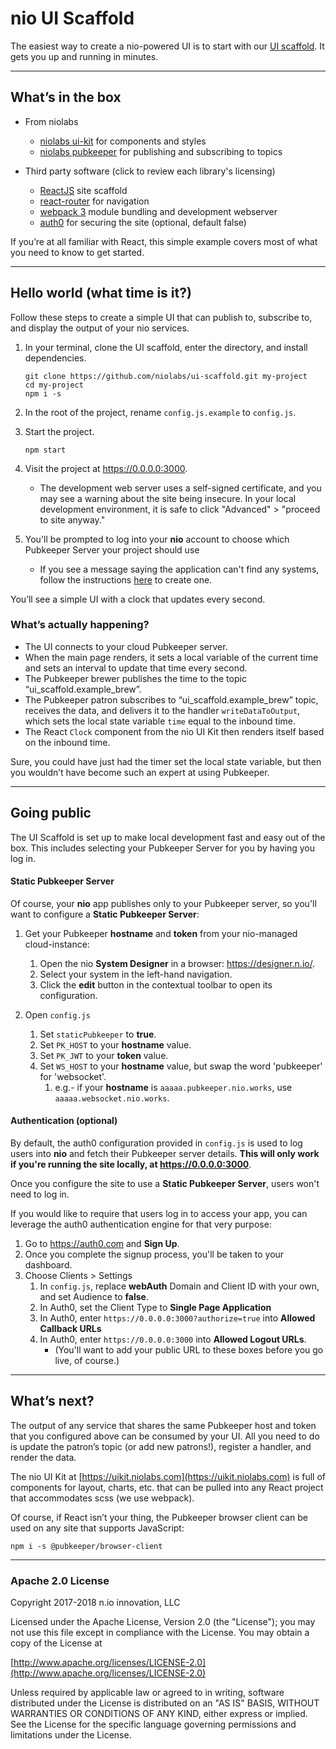 # nio UI Scaffold
The easiest way to create a nio-powered UI is to start with our [UI scaffold](https://github.com/niolabs/ui-scaffold). It gets you up and running in minutes.

---

## What’s in the box

- From niolabs
    - [niolabs ui-kit](https://uikit.niolabs.com/) for components and styles
    - [niolabs pubkeeper](https://niolabs.com/product/pubkeeper) for publishing and subscribing to topics

- Third party software (click to review each library's licensing)
    - [ReactJS](https://reactjs.org/) site scaffold
    - [react-router](https://reacttraining.com/react-router/) for navigation
    - [webpack 3](https://webpack.js.org/) module bundling and development webserver
    - [auth0](https://auth0.com/) for securing the site (optional, default false)

If you’re at all familiar with React, this simple example covers most of what you need to know to get started.

---

## Hello world (what time is it?)

Follow these steps to create a simple UI that can publish to, subscribe to, and display the output of your nio services.

1. In your terminal, clone the UI scaffold, enter the directory, and install dependencies.
    ```
    git clone https://github.com/niolabs/ui-scaffold.git my-project
    cd my-project
    npm i -s
    ```

1. In the root of the project, rename `config.js.example` to `config.js`.

1. Start the project.
    ```
    npm start
    ```

1. Visit the project at https://0.0.0.0:3000.
    - The development web server uses a self-signed certificate, and you may see a warning about the site being insecure. In your local development environment, it is safe to click "Advanced" > "proceed to site anyway."

1. You'll be prompted to log into your **nio** account to choose which Pubkeeper Server your project should use
    - If you see a message saying the application can't find any systems, follow the instructions [here](/system-designer/designer-tasks.html) to create one.

You’ll see a simple UI with a clock that updates every second.

### What’s actually happening?

  - The UI connects to your cloud Pubkeeper server.
  - When the main page renders, it sets a local variable of the current time and sets an interval to update that time every second.
  - The Pubkeeper brewer publishes the time to the topic “ui_scaffold.example_brew”.
  - The Pubkeeper patron subscribes to “ui_scaffold.example_brew” topic, receives the data, and delivers it to the handler `writeDataToOutput`, which sets the local state variable `time` equal to the inbound time.
  - The React `Clock` component from the nio UI Kit then renders itself based on the inbound time.

Sure, you could have just had the timer set the local state variable, but then you wouldn’t have become such an expert at using Pubkeeper.

---

## Going public
The UI Scaffold is set up to make local development fast and easy out of the box. This includes selecting your Pubkeeper Server for you by having you log in.

#### Static Pubkeeper Server

Of course, your **nio** app publishes only to your Pubkeeper server, so you'll want to configure a **Static Pubkeeper Server**:

1. Get your Pubkeeper **hostname** and **token** from your nio-managed cloud-instance:
    1. Open the nio **System Designer** in a browser: https://designer.n.io/.
    1. Select your system in the left-hand navigation.
    1. Click the **edit** button in the contextual toolbar to open its configuration.

1. Open `config.js`
    1. Set `staticPubkeeper` to **true**.
    1. Set `PK_HOST` to your **hostname** value.
    1. Set `PK_JWT` to your **token** value.
    1. Set `WS_HOST` to your **hostname** value, but swap the word 'pubkeeper' for 'websocket'.
        1. e.g.- if your **hostname** is `aaaaa.pubkeeper.nio.works`, use `aaaaa.websocket.nio.works`.

#### Authentication (optional)

By default, the auth0 configuration provided in `config.js` is used to log users into **nio** and fetch their Pubkeeper server details. **This will only work if you're running the site locally, at https://0.0.0.0:3000**.

Once you configure the site to use a **Static Pubkeeper Server**, users won't need to log in.

If you would like to require that users log in to access your app, you can leverage the auth0 authentication engine for that very purpose:

 1. Go to https://auth0.com and **Sign Up**.
 1. Once you complete the signup process, you'll be taken to your dashboard.
 1. Choose Clients > Settings
    1. In `config.js`, replace **webAuth** Domain and Client ID with your own, and set Audience to **false**.
    1. In Auth0, set the Client Type to **Single Page Application**
    1. In Auth0, enter `https://0.0.0.0:3000?authorize=true` into **Allowed Callback URLs**
    1. In Auth0, enter `https://0.0.0.0:3000` into **Allowed Logout URLs**.
        - (You'll want to add your public URL to these boxes before you go live, of course.)

----------------

## What’s next?
The output of any service that shares the same Pubkeeper host and token that you configured above can be consumed by your UI. All you need to do is update the patron’s topic (or add new patrons!), register a handler, and render the data.

The nio UI Kit at [https://uikit.niolabs.com](https://uikit.niolabs.com) is full of components for layout, charts, etc. that can be pulled into any React project that accommodates scss (we use webpack).

Of course, if React isn’t your thing, the Pubkeeper browser client can be used on any site that supports JavaScript:
 ```
 npm i -s @pubkeeper/browser-client
 ```

---

### Apache 2.0 License

Copyright 2017-2018 n.io innovation, LLC

Licensed under the Apache License, Version 2.0 (the "License");
you may not use this file except in compliance with the License.
You may obtain a copy of the License at

[http://www.apache.org/licenses/LICENSE-2.0](http://www.apache.org/licenses/LICENSE-2.0)

Unless required by applicable law or agreed to in writing, software
distributed under the License is distributed on an "AS IS" BASIS,
WITHOUT WARRANTIES OR CONDITIONS OF ANY KIND, either express or implied.
See the License for the specific language governing permissions and
limitations under the License.
